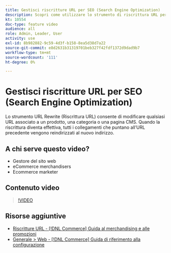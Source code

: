 ```yaml
---
title: Gestisci riscritture URL per SEO (Search Engine Optimization)
description: Scopri come utilizzare lo strumento di riscrittura URL per modificare qualsiasi URL associato a un prodotto, una categoria o una pagina CMS.
kt: 10554
doc-type: feature video
audience: all
role: Admin, Leader, User
activity: use
exl-id: 8b982882-9c59-4d3f-b158-8ea5d38d7a22
source-git-commit: e8d2631b31319701beb327f42fdf1372d9dad9b7
workflow-type: tm+mt
source-wordcount: '111'
ht-degree: 0%

---
```


# Gestisci riscritture URL per SEO (Search Engine Optimization)

Lo strumento URL Rewrite (Riscrittura URL) consente di modificare qualsiasi URL associato a un prodotto, una categoria o una pagina CMS. Quando la riscrittura diventa effettiva, tutti i collegamenti che puntano all’URL precedente vengono reindirizzati al nuovo indirizzo.

## A chi serve questo video?

- Gestore del sito web
- eCommerce merchandisers
- Ecommerce marketer

## Contenuto video

>[!VIDEO](https://video.tv.adobe.com/v/343751?quality=12&learn=on)

## Risorse aggiuntive

- [Riscritture URL - [!DNL Commerce] Guida al merchandising e alle promozioni](https://experienceleague.adobe.com/docs/commerce-admin/marketing/seo/url-rewrites/url-rewrite.html)
- [Generale > Web - [!DNL Commerce] Guida di riferimento alla configurazione](https://experienceleague.adobe.com/docs/commerce-admin/config/general/web.html)
